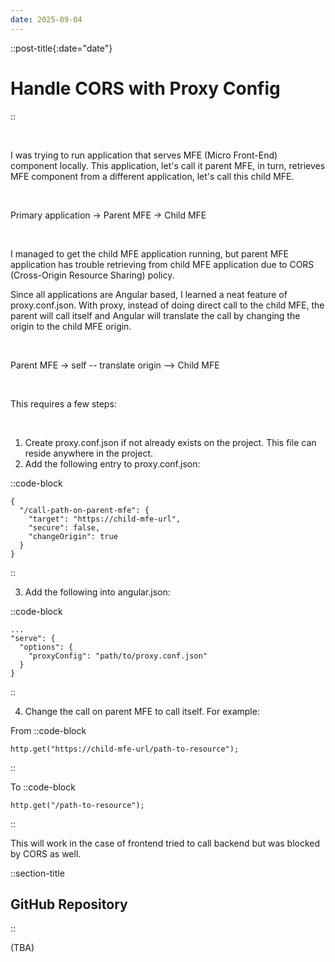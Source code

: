 ```yaml
---
date: 2025-09-04
---
```


::post-title{:date="date"}
# Handle CORS with Proxy Config
::

<br />

I was trying to run application that serves MFE (Micro Front-End) component locally. This application, let's call it parent MFE, in turn, retrieves MFE component from a different application, let's call this child MFE.

<br />

Primary application -> Parent MFE -> Child MFE

<br />

I managed to get the child MFE application running, but parent MFE application has trouble retrieving from child MFE application due to CORS (Cross-Origin Resource Sharing) policy.

Since all applications are Angular based, I learned a neat feature of proxy.conf.json. With proxy, instead of doing direct call to the child MFE, the parent will call itself and Angular will translate the call by changing the origin to the child MFE origin.

<br />

Parent MFE -> self -- translate origin --> Child MFE

<br />

This requires a few steps:

<br />

1. Create proxy.conf.json if not already exists on the project. This file can reside anywhere in the project.
2. Add the following entry to proxy.conf.json:

::code-block
```
{
  "/call-path-on-parent-mfe": {
    "target": "https://child-mfe-url",
    "secure": false,
    "changeOrigin": true
  }
}
```
::

3. Add the following into angular.json:

::code-block
```
...
"serve": {
  "options": {
    "proxyConfig": "path/to/proxy.conf.json"
  }
}
```
::

4. Change the call on parent MFE to call itself. For example:

From
::code-block
```
http.get("https://child-mfe-url/path-to-resource");
```
::

To
::code-block
```
http.get("/path-to-resource");
```
::

This will work in the case of frontend tried to call backend but was blocked by CORS as well.

::section-title
## GitHub Repository
::

(TBA)